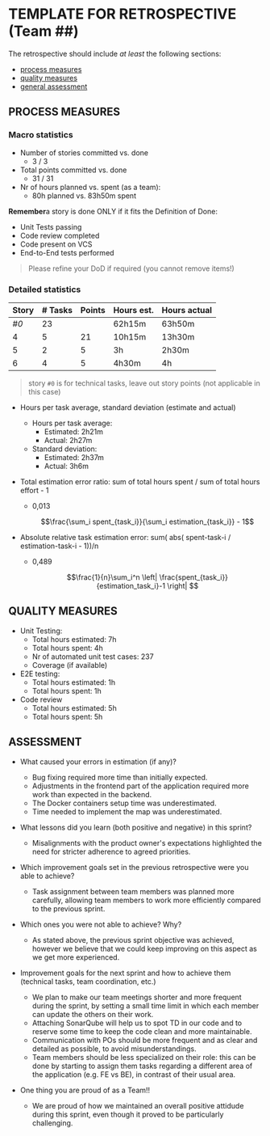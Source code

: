 TEMPLATE FOR RETROSPECTIVE (Team ##)
=====================================

The retrospective should include _at least_ the following
sections:

- [process measures](#process-measures)
- [quality measures](#quality-measures)
- [general assessment](#assessment)

## PROCESS MEASURES

### Macro statistics

- Number of stories committed vs. done
  - 3 / 3
- Total points committed vs. done
  - 31 / 31
- Nr of hours planned vs. spent (as a team):
  - 80h planned vs. 83h50m spent

**Remember**a story is done ONLY if it fits the Definition of Done:

- Unit Tests passing
- Code review completed
- Code present on VCS
- End-to-End tests performed

> Please refine your DoD if required (you cannot remove items!)

### Detailed statistics

| Story  | # Tasks | Points | Hours est. | Hours actual |
|--------|---------|--------|------------|--------------|
| _#0_   |  23     |        |   62h15m   |    63h50m   |
| 4      |   5     |   21   |   10h15m   |    13h30m   |
| 5      |   2     |   5    |    3h      |     2h30m   |
| 6      |   4     |   5    |    4h30m   |     4h      |


> story `#0` is for technical tasks, leave out story points (not applicable in this case)

- Hours per task average, standard deviation (estimate and actual)
  - Hours per task average:
    - Estimated: 2h21m
    - Actual: 2h27m
  - Standard deviation:
    - Estimated: 2h37m
    - Actual: 3h6m
- Total estimation error ratio: sum of total hours spent / sum of total hours effort - 1
  - 0,013

    $$\frac{\sum_i spent_{task_i}}{\sum_i estimation_{task_i}} - 1$$

- Absolute relative task estimation error: sum( abs( spent-task-i / estimation-task-i - 1))/n
  - 0,489

    $$\frac{1}{n}\sum_i^n \left| \frac{spent_{task_i}}{estimation_task_i}-1 \right| $$

## QUALITY MEASURES

- Unit Testing:
  - Total hours estimated: 7h
  - Total hours spent: 4h
  - Nr of automated unit test cases: 237
  - Coverage (if available)
- E2E testing:
  - Total hours estimated: 1h
  - Total hours spent: 1h
- Code review
  - Total hours estimated: 5h
  - Total hours spent: 5h



## ASSESSMENT

- What caused your errors in estimation (if any)?
  - Bug fixing required more time than initially expected.
  - Adjustments in the frontend part of the application required more work than expected in the backend.
  - The Docker containers setup time was underestimated.
  - Time needed to implement the map was underestimated.

- What lessons did you learn (both positive and negative) in this sprint?
  - Misalignments with the product owner's expectations highlighted the need for stricter adherence to agreed priorities.

- Which improvement goals set in the previous retrospective were you able to achieve?
  - Task assignment between team members was planned more carefully, allowing team members to work more efficiently compared to the previous sprint.

- Which ones you were not able to achieve? Why?
  - As stated above, the previous sprint objective was achieved, however we believe that we could keep improving on this aspect as we get more experienced.

- Improvement goals for the next sprint and how to achieve them (technical tasks, team coordination, etc.)
  - We plan to make our team meetings shorter and more frequent during the sprint, by setting a small time limit in which each member can update the others on their work.
  - Attaching SonarQube will help us to spot TD in our code and to reserve some time to keep the code clean and more maintainable.
  - Communication with POs should be more frequent and as clear and detailed as possible, to avoid misunderstandings.
  - Team members should be less specialized on their role: this can be done by starting to assign them tasks regarding a different area of the application (e.g. FE vs BE), in contrast of their usual area.

- One thing you are proud of as a Team!!
  - We are proud of how we maintained an overall positive attidude during this sprint, even though it proved to be particularly challenging.
